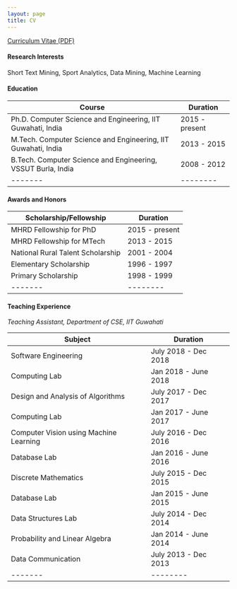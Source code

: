 ```yaml
---
layout: page
title: CV
---
```


[Curriculum Vitae (PDF)](https://swarup-rj.github.io/assets/pdfs/Swarup_cv.pdf)

#### Research Interests

Short Text Mining, Sport Analytics, Data Mining, Machine Learning

#### Education

| Course | Duration |
|-------|--------|
| Ph.D. Computer Science and Engineering, IIT Guwahati, India | 2015 - present | 
| M.Tech. Computer Science and Engineering, IIT Guwahati, India |  2013 - 2015 |  
| B.Tech. Computer Science and Engineering, VSSUT Burla, India | 2008 - 2012 | 
|-------|--------|

#### Awards and Honors

| Scholarship/Fellowship | Duration |
|-------|--------|
|MHRD Fellowship for PhD | 2015 - present | 
|MHRD Fellowship for MTech | 2013 - 2015 |
|National Rural Talent Scholarship| 2001 - 2004 |
|Elementary Scholarship| 1996 - 1997 |
|Primary Scholarship| 1998 - 1999 |
|-------|--------|

#### Teaching Experience

*Teaching Assistant, Department of CSE, IIT Guwahati*

| Subject | Duration |
|-------|--------|
| Software Engineering | July 2018 - Dec 2018 | 
| Computing Lab | Jan 2018 - June 2018 | 
| Design and Analysis of Algorithms | July 2017 - Dec 2017 | 
| Computing Lab | Jan 2017 - June 2017 | 
| Computer Vision using Machine Learning | July 2016 - Dec 2016 | 
| Database Lab | Jan 2016 - June 2016 | 
| Discrete Mathematics | July 2015 - Dec 2015 | 
| Database Lab | Jan 2015 - June 2015 | 
| Data Structures Lab | July 2014 - Dec 2014 | 
| Probability and Linear Algebra | Jan 2014 - June 2014 | 
| Data Communication | July 2013 - Dec 2013 | 
|-------|--------|